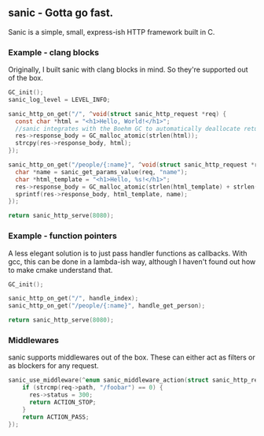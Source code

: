 ## sanic - Gotta go fast.

Sanic is a simple, small, express-ish HTTP framework built in C.

### Example - clang blocks

Originally, I built sanic with clang blocks in mind. So they're supported out of the box.

```c
GC_init();
sanic_log_level = LEVEL_INFO;

sanic_http_on_get("/", ^void(struct sanic_http_request *req) {
  const char *html = "<h1>Hello, World!</h1>";
  //sanic integrates with the Boehm GC to automatically deallocate returned data
  res->response_body = GC_malloc_atomic(strlen(html));
  strcpy(res->response_body, html);
});

sanic_http_on_get("/people/{:name}", ^void(struct sanic_http_request *req) {
  char *name = sanic_get_params_value(req, "name");
  char *html_template = "<h1>Hello, %s!</h1>";
  res->response_body = GC_malloc_atomic(strlen(html_template) + strlen(name) - 2);
  sprintf(res->response_body, html_template, name);
});

return sanic_http_serve(8080);
```

### Example - function pointers

A less elegant solution is to just pass handler functions as callbacks. With gcc, this can be done in a lambda-ish way,
although I haven't found out how to make cmake understand that.

```c
GC_init();

sanic_http_on_get("/", handle_index);
sanic_http_on_get("/people/{:name}", handle_get_person);

return sanic_http_serve(8080);
```

### Middlewares

sanic supports middlewares out of the box. These can either act as filters or as blockers for any request.

```c
sanic_use_middleware(^enum sanic_middleware_action(struct sanic_http_request *req, struct sanic_http_response *res) {
    if (strcmp(req->path, "/foobar") == 0) {
      res->status = 300;
      return ACTION_STOP;
    }
    return ACTION_PASS;
});
```